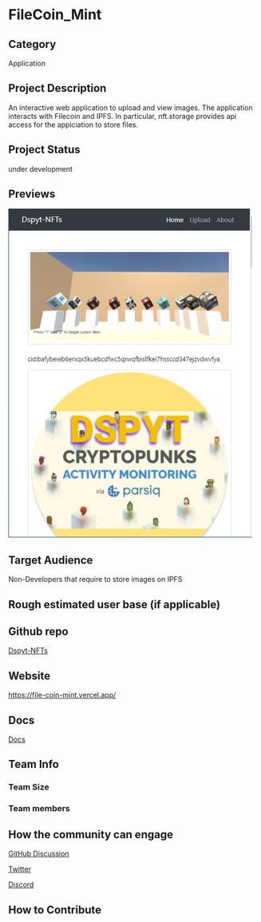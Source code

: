 # FileCoin_Mint

## Category

Application

## Project Description
An interactive web application to upload and view images. The application interacts with Filecoin and IPFS. In particular, nft.storage provides api access for the applciation to store files.

## Project Status

under development

## Previews
![](assets\\image1.jpg)

## Target Audience

Non-Developers that require to store images on IPFS

## Rough estimated user base (if applicable)
<!--How many users do you have right now?-->

## Github repo

[Dspyt-NFTs](https://github.com/dspytdao/Dspyt-NFTs)

## Website

https://file-coin-mint.vercel.app/

## Docs

[Docs](https://github.com/dspytdao/Dspyt-NFTs/blob/main/dspyt/README.md)

## Team Info


### Team Size  

### Team members  

## How the community can engage
[GitHub Discussion](https://github.com/filecoin-project/community/discussions/466)

[Twitter](https://twitter.com/DspytDAO)

[Discord](https://discord.gg/peRHyNZrss)

## How to Contribute

